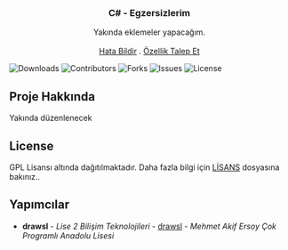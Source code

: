 <br/>
<p align="center">
  <h3 align="center">C# - Egzersizlerim</h3>

  <p align="center">
    Yakında eklemeler yapacağım.
    <br/>
    <br/>
    <a href="https://github.com/drawsl/csharp-egzersizleri/issues">Hata Bildir</a>
    .
    <a href="https://github.com/drawsl/csharp-egzersizleri/issues">Özellik Talep Et</a>
  </p>
</p>

![Downloads](https://img.shields.io/github/downloads/drawsl/csharp-egzersizleri/total) ![Contributors](https://img.shields.io/github/contributors/drawsl/csharp-egzersizleri?color=dark-green) ![Forks](https://img.shields.io/github/forks/drawsl/csharp-egzersizleri?style=social) ![Issues](https://img.shields.io/github/issues/drawsl/csharp-egzersizleri) ![License](https://img.shields.io/github/license/drawsl/csharp-egzersizleri) 

## Proje Hakkında
Yakında düzenlenecek

## License

GPL Lisansı altında dağıtılmaktadır. Daha fazla bilgi için [LİSANS](https://github.com/drawsl/csharp-egzersizleri/blob/master/LICENSE) dosyasına bakınız..
## Yapımcılar

* **drawsl** - *Lise 2 Bilişim Teknolojileri* - [drawsl](https://github.com/drawsl/) - *Mehmet Akif Ersoy Çok Programlı Anadolu Lisesi*
